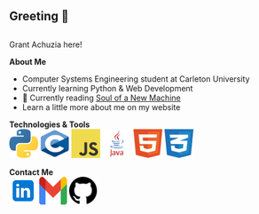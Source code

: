 
<script src="./greetings.js"></script>
<script>
  document.querySelector("#greeting").textContent = getRandomGreeting();
</script>
## Greeting 👋
<h2 id="greeting"></h2>

Grant Achuzia here! <br>


**About Me** <br>
- Computer Systems Engineering student at Carleton University
- Currently learning Python & Web Development
- 📖 Currently reading [Soul of a New Machine](https://en.wikipedia.org/wiki/The_Soul_of_a_New_Machine)
- Learn a little more about me on my website


**Technologies & Tools** <br>
<img height="52" width="52" src="media/python.svg"/>
<img height="52" width="52" src="media/c.svg"/>
<img height="52" width="52" src="media/javascript.svg"/>
<img height="52" width="52" src="media/java.svg"/>
<img height="52" width="52" src="media/html5.svg"/>
<img height="52" width="52" src="media/css3.svg"/>

**Contact Me** <br>
[<img src="media\linkedin icon.svg" width="50" height="50">](https://www.linkedin.com/in/grant-achuzia-8259251b8/)
[<img src="media\Gmail icon.svg" width="50" height="50">](mailto:achuziaduby@gmail.com)
[<img src="media\github icon.svg" width="50" height="50">](https://github.com/GAchuzia)

<!---
GAchuzia/GAchuzia is a ✨ special ✨ repository because its `README.md` (this file) appears on your GitHub profile.
You can click the Preview link to take a look at your changes.
--->
